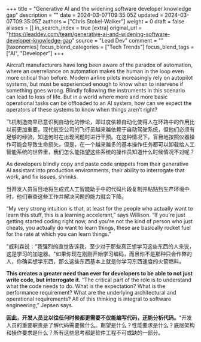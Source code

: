 +++
title = "Generative AI and the widening software developer knowledge gap"
description = ""
date = 2024-03-07T09:35:05Z
updated = 2024-03-07T09:35:05Z
authors = ["Chris Stokel-Walker"]
weight = 0
draft = false
aliases = []
in_search_index = true
[extra]
original_url = "https://leaddev.com/team/generative-ai-and-widening-software-developer-knowledge-gap"
source = "Lead Dev"
comment = ""
[taxonomies]
focus_blend_categories = ["Tech Trends"]
focus_blend_tags = ["AI", "Developer"]
+++

Aircraft manufacturers have long been aware of the paradox of automation, where an overreliance on automation makes the human in the loop even more critical than before. Modern airline pilots increasingly rely on autopilot systems, but must be experienced enough to know when to intervene if something goes wrong. Blindly following the instruments in this scenario can lead to loss of life. But in a world where more and more basic operational tasks can be offloaded to an AI system, how can we expect the operators of these systems to know when things aren’t right?

飞机制造商早已意识到自动化的悖论，即过度依赖自动化使得人在环路中的作用比以前更加重要。现代航空公司的飞行员越来越依赖于自动驾驶系统，但他们必须有足够的经验，知道何时在出现问题时进行干预。在这种情况下，盲目地按照仪器操作可能会导致生命损失。但是，在一个越来越多的基本操作任务都可以卸载给人工智能系统的世界里，我们怎么能指望这些系统的操作员知道什么时候情况不对呢？

As developers blindly copy and paste code snippets from their generative AI assistant into production environments, their ability to interrogate that work, and fix issues, shrinks.

当开发人员盲目地将生成式人工智能助手中的代码片段复制并粘贴到生产环境中时，他们审查这些工作并解决问题的能力就会下降。

“My very strong intuition is that, at least for the people who actually want to learn this stuff, this is a learning accelerant,” says Willison. “If you're just getting started coding right now, and you're not the kind of person who just cheats, you actually do want to learn things, these are basically rocket fuel for the rate at which you can learn things.”

"威利森说："我强烈的直觉告诉我，至少对于那些真正想学习这些东西的人来说，这是学习的加速器。"如果你现在刚刚开始学习编码，而且你不是那种只会作弊的人，你确实想学东西，那么这些东西基本上就是你学习东西速度的火箭燃料。

**This creates a greater need than ever for developers to be able to not just write code, but interrogate it.** “The critical part of the role is to understand what the code needs to do. What is the expectation? What is the performance requirement? What are the underlying architectural and operational requirements? All of this thinking is integral to software engineering,” Jepsen says.

**因此，开发人员比以往任何时候都更需要不仅能编写代码，还能分析代码。**"开发人员的重要职责是了解代码需要做什么。期望是什么？性能要求是什么？底层架构和操作要求是什么？所有这些思考都是软件工程不可或缺的一部分。
